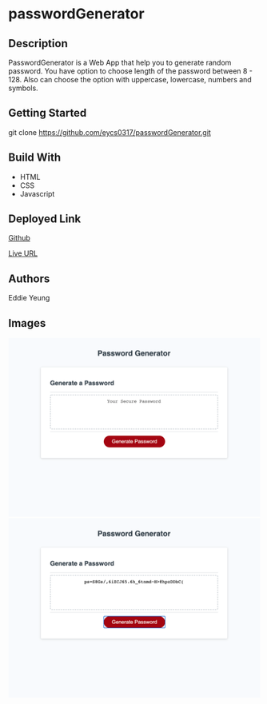 # passwordGenerator

## Description

PasswordGenerator is a Web App that help you to generate random password. You have option to choose length of the password between 8 - 128. Also can choose the option with uppercase, lowercase, numbers and symbols.


## Getting Started

git clone  https://github.com/eycs0317/passwordGenerator.git


## Build With
  * HTML
  * CSS
  * Javascript

  ## Deployed Link

[Github](https://github.com/eycs0317/passwordGenerator)

[Live URL](https://eycs0317.github.io/passwordGenerator/)

## Authors
Eddie Yeung

## Images
![example1](/Images/image1.png)
![example2](/Images/image2.png)





